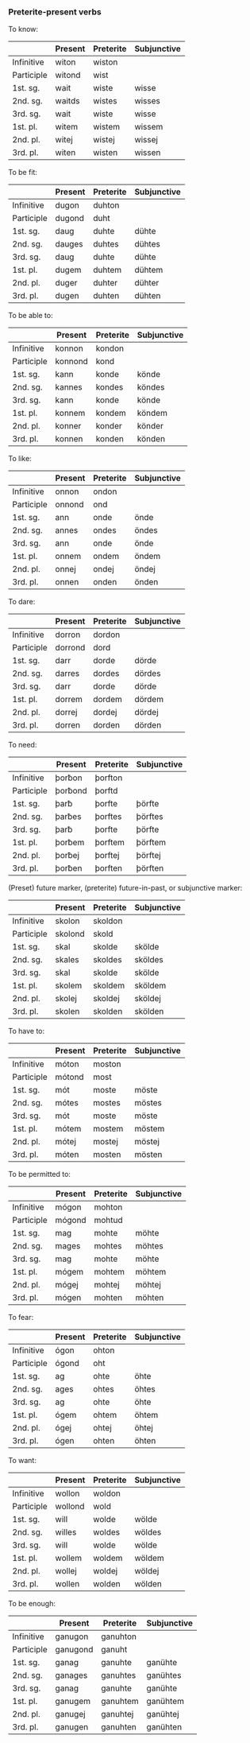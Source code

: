 ### Preterite-present verbs

To know:

|            | Present | Preterite | Subjunctive |
| ---------- | ------- | --------- | ----------- |
| Infinitive | witon   | wiston    |             |
| Participle | witond  | wist      |             |
| 1st. sg.   | wait    | wiste     | wisse       |
| 2nd. sg.   | waitds  | wistes    | wisses      |
| 3rd. sg.   | wait    | wiste     | wisse       |
| 1st. pl.   | witem   | wistem    | wissem      |
| 2nd. pl.   | witej   | wistej    | wissej      |
| 3rd. pl.   | witen   | wisten    | wissen      |

To be fit:

|            | Present | Preterite | Subjunctive |
| ---------- | ------- | --------- | ----------- |
| Infinitive | dugon   | duhton    |             |
| Participle | dugond  | duht      |             |
| 1st. sg.   | daug    | duhte     | dühte       |
| 2nd. sg.   | dauges  | duhtes    | dühtes      |
| 3rd. sg.   | daug    | duhte     | dühte       |
| 1st. pl.   | dugem   | duhtem    | dühtem      |
| 2nd. pl.   | duger   | duhter    | dühter      |
| 3rd. pl.   | dugen   | duhten    | dühten      |

To be able to:

|            | Present | Preterite | Subjunctive |
| ---------- | ------- | --------- | ----------- |
| Infinitive | konnon  | kondon    |             |
| Participle | konnond | kond      |             |
| 1st. sg.   | kann    | konde     | könde       |
| 2nd. sg.   | kannes  | kondes    | köndes      |
| 3rd. sg.   | kann    | konde     | könde       |
| 1st. pl.   | konnem  | kondem    | köndem      |
| 2nd. pl.   | konner  | konder    | könder      |
| 3rd. pl.   | konnen  | konden    | könden      |

To like:

|            | Present | Preterite | Subjunctive |
| ---------- | ------- | --------- | ----------- |
| Infinitive | onnon   | ondon     |             |
| Participle | onnond  | ond       |             |
| 1st. sg.   | ann     | onde      | önde        |
| 2nd. sg.   | annes   | ondes     | öndes       |
| 3rd. sg.   | ann     | onde      | önde        |
| 1st. pl.   | onnem   | ondem     | öndem       |
| 2nd. pl.   | onnej   | ondej     | öndej       |
| 3rd. pl.   | onnen   | onden     | önden       |

To dare:

|            | Present | Preterite | Subjunctive |
| ---------- | ------- | --------- | ----------- |
| Infinitive | dorron  | dordon    |             |
| Participle | dorrond | dord      |             |
| 1st. sg.   | darr    | dorde     | dörde       |
| 2nd. sg.   | darres  | dordes    | dördes      |
| 3rd. sg.   | darr    | dorde     | dörde       |
| 1st. pl.   | dorrem  | dordem    | dördem      |
| 2nd. pl.   | dorrej  | dordej    | dördej      |
| 3rd. pl.   | dorren  | dorden    | dörden      |

To need:

|            | Present | Preterite | Subjunctive |
| ---------- | ------- | --------- | ----------- |
| Infinitive | þorƀon  | þorfton   |             |
| Participle | þorƀond | þorftd    |             |
| 1st. sg.   | þarƀ    | þorfte    | þörfte      |
| 2nd. sg.   | þarƀes  | þorftes   | þörftes     |
| 3rd. sg.   | þarƀ    | þorfte    | þörfte      |
| 1st. pl.   | þorƀem  | þorftem   | þörftem     |
| 2nd. pl.   | þorƀej  | þorftej   | þörftej     |
| 3rd. pl.   | þorƀen  | þorften   | þörften     |

(Preset) future marker, (preterite) future-in-past, or subjunctive marker:

|            | Present | Preterite | Subjunctive |
| ---------- | ------- | --------- | ----------- |
| Infinitive | skolon  | skoldon   |             |
| Participle | skolond | skold     |             |
| 1st. sg.   | skal    | skolde    | skölde      |
| 2nd. sg.   | skales  | skoldes   | sköldes     |
| 3rd. sg.   | skal    | skolde    | skölde      |
| 1st. pl.   | skolem  | skoldem   | sköldem     |
| 2nd. pl.   | skolej  | skoldej   | sköldej     |
| 3rd. pl.   | skolen  | skolden   | skölden     |

To have to:

|            | Present | Preterite | Subjunctive |
| ---------- | ------- | --------- | ----------- |
| Infinitive | móton   | moston    |             |
| Participle | mótond  | most      |             |
| 1st. sg.   | mót     | moste     | möste       |
| 2nd. sg.   | mótes   | mostes    | möstes      |
| 3rd. sg.   | mót     | moste     | möste       |
| 1st. pl.   | mótem   | mostem    | möstem      |
| 2nd. pl.   | mótej   | mostej    | möstej      |
| 3rd. pl.   | móten   | mosten    | mösten      |

To be permitted to:

|            | Present | Preterite | Subjunctive |
| ---------- | ------- | --------- | ----------- |
| Infinitive | mógon   | mohton    |             |
| Participle | mógond  | mohtud    |             |
| 1st. sg.   | mag     | mohte     | möhte       |
| 2nd. sg.   | mages   | mohtes    | möhtes      |
| 3rd. sg.   | mag     | mohte     | möhte       |
| 1st. pl.   | mógem   | mohtem    | möhtem      |
| 2nd. pl.   | mógej   | mohtej    | möhtej      |
| 3rd. pl.   | mógen   | mohten    | möhten      |

To fear:

|            | Present | Preterite | Subjunctive |
| ---------- | ------- | --------- | ----------- |
| Infinitive | ógon    | ohton     |             |
| Participle | ógond   | oht       |             |
| 1st. sg.   | ag      | ohte      | öhte        |
| 2nd. sg.   | ages    | ohtes     | öhtes       |
| 3rd. sg.   | ag      | ohte      | öhte        |
| 1st. pl.   | ógem    | ohtem     | öhtem       |
| 2nd. pl.   | ógej    | ohtej     | öhtej       |
| 3rd. pl.   | ógen    | ohten     | öhten       |

To want:

|            | Present | Preterite | Subjunctive |
| ---------- | ------- | --------- | ----------- |
| Infinitive | wollon  | woldon    |             |
| Participle | wollond | wold      |             |
| 1st. sg.   | will    | wolde     | wölde       |
| 2nd. sg.   | willes  | woldes    | wöldes      |
| 3rd. sg.   | will    | wolde     | wölde       |
| 1st. pl.   | wollem  | woldem    | wöldem      |
| 2nd. pl.   | wollej  | woldej    | wöldej      |
| 3rd. pl.   | wollen  | wolden    | wölden      |

To be enough:

|            | Present  | Preterite | Subjunctive |
| ---------- | -------- | --------- | ----------- |
| Infinitive | ganugon  | ganuhton  |             |
| Participle | ganugond | ganuht    |             |
| 1st. sg.   | ganag    | ganuhte   | ganühte     |
| 2nd. sg.   | ganages  | ganuhtes  | ganühtes    |
| 3rd. sg.   | ganag    | ganuhte   | ganühte     |
| 1st. pl.   | ganugem  | ganuhtem  | ganühtem    |
| 2nd. pl.   | ganugej  | ganuhtej  | ganühtej    |
| 3rd. pl.   | ganugen  | ganuhten  | ganühten    |
